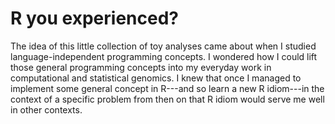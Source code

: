 # R you experienced?

The idea of this little collection of toy analyses came about when I studied language-independent programming concepts.  I wondered how I could lift those general programming concepts into my everyday work in computational and statistical genomics.  I knew that once I managed to implement some general concept in R---and so learn a new R idiom---in the context of a specific problem from then on that R idiom would serve me well in other contexts.
